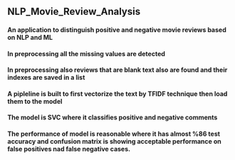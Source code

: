 ## NLP_Movie_Review_Analysis

#### An application to distinguish positive and negative movie reviews based on NLP and ML

#### In preprocessing all the missing values are detected

#### In preprocessing also reviews that are blank text also are found and their indexes are saved in a list

#### A pipleline is built to first vectorize the text by TFIDF technique then load them to the model

#### The model is SVC where it classifies positive and negative comments

#### The performance of model is reasonable where it has almost %86 test accuracy and confusion matrix is showing acceptable performance on false positives nad false negative cases.

